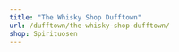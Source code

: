 ```yaml
---
title: "The Whisky Shop Dufftown"
url: /dufftown/the-whisky-shop-dufftown/
shop: Spirituosen
---
```

